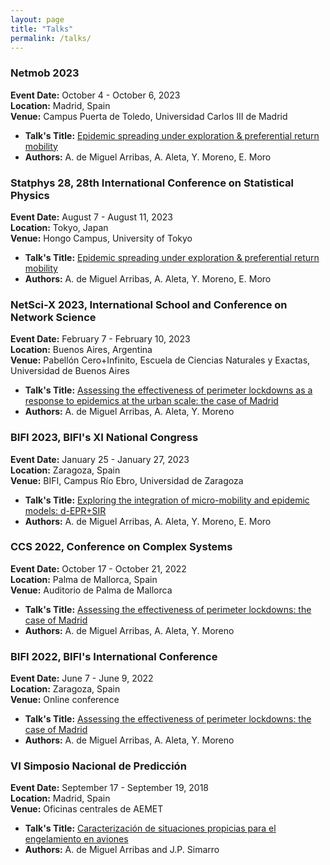 ```yaml
---
layout: page
title: "Talks"
permalink: /talks/
---
```


### Netmob 2023
**Event Date:** October 4 - October 6, 2023  
**Location:** Madrid, Spain  
**Venue:** Campus Puerta de Toledo, Universidad Carlos III de Madrid  
- **Talk's Title:** [Epidemic spreading under exploration & preferential return mobility](https://github.com/phononautomata/resources/blob/main/demiguelarribas.2023.netmob23_talk.pdf)  
- **Authors:** A. de Miguel Arribas, A. Aleta, Y. Moreno, E. Moro  

### Statphys 28, 28th International Conference on Statistical Physics
**Event Date:** August 7 - August 11, 2023  
**Location:** Tokyo, Japan  
**Venue:** Hongo Campus, University of Tokyo  
- **Talk's Title:** [Epidemic spreading under exploration & preferential return mobility](https://github.com/phononautomata/resources/blob/main/demiguelarribas.2023.statphys28_talk.pdf)  
- **Authors:** A. de Miguel Arribas, A. Aleta, Y. Moreno, E. Moro  

### NetSci-X 2023, International School and Conference on Network Science
**Event Date:** February 7 - February 10, 2023  
**Location:** Buenos Aires, Argentina  
**Venue:** Pabellón Cero+Infinito, Escuela de Ciencias Naturales y Exactas, Universidad de Buenos Aires  
- **Talk's Title:** [Assessing the effectiveness of perimeter lockdowns as a response to epidemics at the urban scale: the case of Madrid](https://github.com/phononautomata/resources/blob/main/demiguelarribas.2023.netscix23_talk.pdf)  
- **Authors:** A. de Miguel Arribas, A. Aleta, Y. Moreno  

### BIFI 2023, BIFI's XI National Congress
**Event Date:** January 25 - January 27, 2023  
**Location:** Zaragoza, Spain  
**Venue:** BIFI, Campus Río Ebro, Universidad de Zaragoza  
- **Talk's Title:** [Exploring the integration of micro-mobility and epidemic models: d-EPR+SIR](https://github.com/phononautomata/resources/blob/main/demiguelarribas.2023.bifi23_talk.pdf)  
- **Authors:** A. de Miguel Arribas, A. Aleta, Y. Moreno, E. Moro  

### CCS 2022, Conference on Complex Systems
**Event Date:** October 17 - October 21, 2022  
**Location:** Palma de Mallorca, Spain  
**Venue:** Auditorio de Palma de Mallorca  
- **Talk's Title:** [Assessing the effectiveness of perimeter lockdowns: the case of Madrid](https://github.com/phononautomata/resources/blob/main/demiguelarribas.2022.bifi22_talk.pdf)  
- **Authors:** A. de Miguel Arribas, A. Aleta, Y. Moreno  

### BIFI 2022, BIFI's International Conference
**Event Date:** June 7 - June 9, 2022  
**Location:** Zaragoza, Spain  
**Venue:** Online conference  
- **Talk's Title:** [Assessing the effectiveness of perimeter lockdowns: the case of Madrid](https://github.com/phononautomata/resources/blob/main/demiguelarribas.2022.bifi22_talk.pdf)  
- **Authors:** A. de Miguel Arribas, A. Aleta, Y. Moreno  

### VI Simposio Nacional de Predicción
**Event Date:** September 17 - September 19, 2018  
**Location:** Madrid, Spain  
**Venue:** Oficinas centrales de AEMET  
- **Talk's Title:** [Caracterización de situaciones propicias para el engelamiento en aviones](https://repositorio.aemet.es/bitstream/20.500.11765/10365/1/CFM02_Miguel_6SNP_2018.pdf)
- **Authors:** A. de Miguel Arribas and J.P. Simarro  

